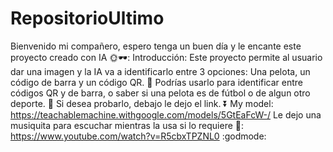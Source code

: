 # RepositorioUltimo
Bienvenido mi compañero, espero tenga un buen día y le encante este proyecto creado con IA 🌞🕶️:
Introducción:
Este proyecto permite al usuario dar una imagen y la IA va a identificarlo entre 3 opciones: Una pelota, un código de barra y un código QR. 🐊
Podrías usarlo para identificar entre códigos QR y de barra, o saber si una pelota es de fútbol o de algun otro deporte. 🏈
Si desea probarlo, debajo le dejo el link. ⏬
My model:
https://teachablemachine.withgoogle.com/models/5GtEaFcW-/
Le dejo una musiquita para escuchar mientras la usa si lo requiere 🥇:
https://www.youtube.com/watch?v=R5cbxTPZNL0 :godmode:
